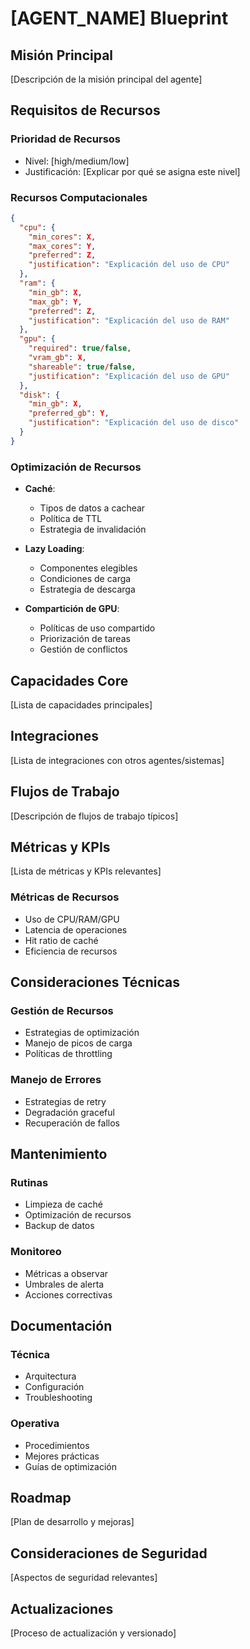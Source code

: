# [AGENT_NAME] Blueprint

## Misión Principal
[Descripción de la misión principal del agente]

## Requisitos de Recursos

### Prioridad de Recursos
- Nivel: [high/medium/low]
- Justificación: [Explicar por qué se asigna este nivel]

### Recursos Computacionales
```json
{
  "cpu": {
    "min_cores": X,
    "max_cores": Y,
    "preferred": Z,
    "justification": "Explicación del uso de CPU"
  },
  "ram": {
    "min_gb": X,
    "max_gb": Y,
    "preferred": Z,
    "justification": "Explicación del uso de RAM"
  },
  "gpu": {
    "required": true/false,
    "vram_gb": X,
    "shareable": true/false,
    "justification": "Explicación del uso de GPU"
  },
  "disk": {
    "min_gb": X,
    "preferred_gb": Y,
    "justification": "Explicación del uso de disco"
  }
}
```

### Optimización de Recursos
- **Caché**:
  - Tipos de datos a cachear
  - Política de TTL
  - Estrategia de invalidación

- **Lazy Loading**:
  - Componentes elegibles
  - Condiciones de carga
  - Estrategia de descarga

- **Compartición de GPU**:
  - Políticas de uso compartido
  - Priorización de tareas
  - Gestión de conflictos

## Capacidades Core
[Lista de capacidades principales]

## Integraciones
[Lista de integraciones con otros agentes/sistemas]

## Flujos de Trabajo
[Descripción de flujos de trabajo típicos]

## Métricas y KPIs
[Lista de métricas y KPIs relevantes]

### Métricas de Recursos
- Uso de CPU/RAM/GPU
- Latencia de operaciones
- Hit ratio de caché
- Eficiencia de recursos

## Consideraciones Técnicas

### Gestión de Recursos
- Estrategias de optimización
- Manejo de picos de carga
- Políticas de throttling

### Manejo de Errores
- Estrategias de retry
- Degradación graceful
- Recuperación de fallos

## Mantenimiento

### Rutinas
- Limpieza de caché
- Optimización de recursos
- Backup de datos

### Monitoreo
- Métricas a observar
- Umbrales de alerta
- Acciones correctivas

## Documentación

### Técnica
- Arquitectura
- Configuración
- Troubleshooting

### Operativa
- Procedimientos
- Mejores prácticas
- Guías de optimización

## Roadmap
[Plan de desarrollo y mejoras]

## Consideraciones de Seguridad
[Aspectos de seguridad relevantes]

## Actualizaciones
[Proceso de actualización y versionado] 
